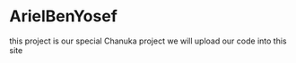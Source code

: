 # ArielBenYosef
this project is our special Chanuka project 
we will upload our code into this site
